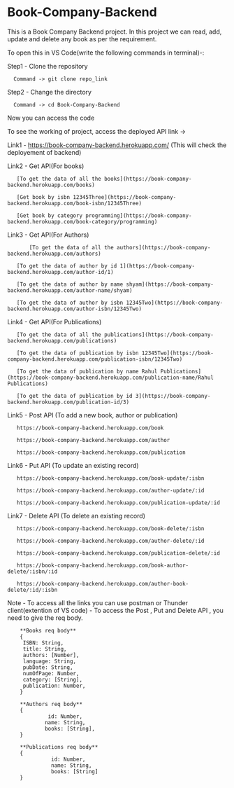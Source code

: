 # Book-Company-Backend

This is a Book Company Backend project.
In this project we can read, add, update and delete any book as per the requirement.

To open this in VS Code(write the following commands in terminal)-:
  
  Step1 - Clone the repository 
          
	  Command -> git clone repo_link
  
  Step2 - Change the directory
          
	  Command -> cd Book-Company-Backend
 
 Now you can access the code

To see the working of project, access the deployed API link -> 
   
   Link1 - https://book-company-backend.herokuapp.com/
        (This will check the deployement of backend)
       
   Link2 -   Get API(For books)
   
   	   [To get the data of all the books](https://book-company-backend.herokuapp.com/books)
           
	   [Get book by isbn 12345Three](https://book-company-backend.herokuapp.com/book-isbn/12345Three)
           
	   [Get book by category programming](https://book-company-backend.herokuapp.com/book-category/programming)
           
   Link3 -   Get API(For Authors)
   
           [To get the data of all the authors](https://book-company-backend.herokuapp.com/authors)
           
	   [To get the data of author by id 1](https://book-company-backend.herokuapp.com/author-id/1)
           
	   [To get the data of author by name shyam](https://book-company-backend.herokuapp.com/author-name/shyam)
           
	   [To get the data of author by isbn 12345Two](https://book-company-backend.herokuapp.com/author-isbn/12345Two)
           
   Link4 -   Get API(For Publications)
   	
	   [To get the data of all the publications](https://book-company-backend.herokuapp.com/publications)
           
	   [To get the data of publication by isbn 12345Two](https://book-company-backend.herokuapp.com/publication-isbn/12345Two)
           
	   [To get the data of publication by name Rahul Publications](https://book-company-backend.herokuapp.com/publication-name/Rahul Publications)
           
	   [To get the data of publication by id 3](https://book-company-backend.herokuapp.com/publication-id/3)
        
         
   Link5 - Post API (To add a new book, author or publication)
           
	   https://book-company-backend.herokuapp.com/book
           
	   https://book-company-backend.herokuapp.com/author
           
	   https://book-company-backend.herokuapp.com/publication
           
   Link6 - Put API (To update an existing record)
           
	   https://book-company-backend.herokuapp.com/book-update/:isbn
           
	   https://book-company-backend.herokuapp.com/author-update/:id
           
	   https://book-company-backend.herokuapp.com/publication-update/:id
           
   Link7 - Delete API (To delete an existing record) 
           
	   https://book-company-backend.herokuapp.com/book-delete/:isbn
           
	   https://book-company-backend.herokuapp.com/author-delete/:id
           
	   https://book-company-backend.herokuapp.com/publication-delete/:id
           
	   https://book-company-backend.herokuapp.com/book-author-delete/:isbn/:id
           
	   https://book-company-backend.herokuapp.com/author-book-delete/:id/:isbn
         
   Note - To access all the links you can use postman or Thunder client(extention of VS code)
        - To access the Post , Put and Delete API , you need to give the req body.

        **Books req body** 
        {
         ISBN: String,
         title: String,
         authors: [Number],
         language: String,
         pubDate: String,
         numOfPage: Number,
         category: [String],
         publication: Number,
        }
           
        **Authors req body** 
        {
                 id: Number,
                name: String,
                books: [String],
        }

        **Publications req body** 
        {
                  id: Number,
                  name: String,
                  books: [String]
        }

